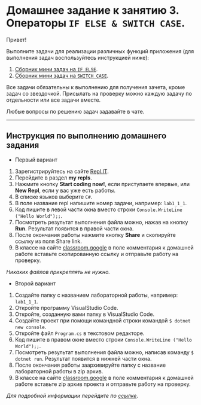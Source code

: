 Домашнее задание к занятию 3. Операторы `IF ELSE & SWITCH CASE`.
==

Привет! 

Выполните задачи для реализации различных функций приложения (для выполнения задач воспользуйтесь инструкцией ниже):

1. [Сборник мини задач на `IF ELSE`](/lab1_3/1.3.1/).
2. [Сборник мини задач на `SWITCH CASE`](/lab1_3/1.3.2/).

Все задачи обязательны к выполнению для получения зачета, кроме задач со звездочкой. Присылать на проверку можно каждую задачу по отдельности или все задачи вместе. 

Любые вопросы по решению задач задавайте в чате.

***

## Инструкция по выполнению домашнего задания

- Первый вариант

1. Зарегистрируйтесь на сайте <a href="http://repl.it/" target="_blank">Repl.IT</a>.
2. Перейдите в раздел **my repls**.
3. Нажмите кнопку **Start coding now!**, если приступаете впервые, или **New Repl**, если у вас уже есть работы.
4. В списке языков выберите `C#`.
5. В поле название repl напишите номер задачи, например: `lab1_1_1`.
6. Код пишите в левой части окна вместо строки `Console.WriteLine ("Hello World");;`.
7. Посмотреть результат выполнения файла можно, нажав на кнопку **Run**. Результат появится в правой части окна.
8. После окончания работы нажмите кнопку **Share** и скопируйте ссылку из поля Share link.
9. В классе на сайте <a href="https://classroom.google.com/c/MjM5MzEwOTA3NTJa" target="_blank">classroom.google</a> в поле комментария к домашней работе вставьте скопированную ссылку и отправьте работу на проверку.

*Никаких файлов прикреплять не нужно.*

- Второй вариант

1. Создайте папку с названием лабораторной работы, например: `lab1_1_1`.
2. Откройте программу VisualStudio Code.
3. Откройте, созданную вами папку в VisualStudio Code.
3. Создайте проект при помощи командной строки командой 
`$ dotnet new console`.
4. Откройте файл `Program.cs` в текстовом редакторе.
5. Код пишите в правом окне вместо строки `Console.WriteLine ("Hello World");;`.
6. Посмотреть результат выполнения файла можно, написав команду `$ dotnet run`. Результат появится в нижней части окна.
7. После окончания работы заархивируйте папку с название лабораторной работы в zip архив.
8. В классе на сайте <a href="https://classroom.google.com/c/MjM5MzEwOTA3NTJa" target="_blank">classroom.google</a> в поле комментария к домашней работе вставьте zip архив проекта и отправьте работу на проверку.

*Для подробной информации перейдите по <a href="https://docs.microsoft.com/ru-ru/dotnet/core/tutorials/with-visual-studio-code" target="_blank">ссылке</a>.*

